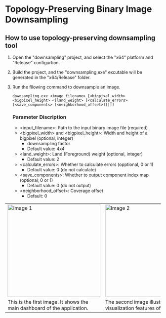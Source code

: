 # Topology-Preserving Binary Image Downsampling

## How to use topology-preserving downsampling tool

1. Open the "downsampling" project, and select the "x64" platform and "Release" configurtion.
2. Build the project, and the "downsampling,exe" excutable will be generated in the "x64/Release" folder.
3. Run the fllowing command to downsample an image.

   ```
   downsampling.exe <image_filename> [<bigpixel_width> <bigpixel_height> <[land_weight> [<calculate_errors> [<save_components> [<neighborhood_offset>]]]]]
   ```
   ### Parameter Discription
   - <input_filename>: Path to the input binary image file (required)
   - <bigpixel_width> and <bigpixel_height>: Width and height of a bigpixel (optional, integer)
     - downsampling factor
     - Default value: 4x4
   - <land_weight>: Land (Foreground) weight (optional, integer)
     - Default value: 2
   - <calculate_errors>: Whether to calculate errors (opptional, 0 or 1)
     - Default value: 0 (do not calculate)
   - <save_components>: Whether to output component index map (optional, 0 or 1)
     - Default value: 0 (do not output)
   - <neighborhood_offset>: Coverage offset
      - Default: 0


<table>
  <tr>
    <td><img src="https://github.com/chenchiachia/BinaryImageDownsampling/blob/main/downsampling/images/BinaryMask/19_112.png" alt="Image 1" width="300"></td>
    <td><img src="./assets/image2.png" alt="Image 2" width="300"></td>
    <td><img src="./assets/image3.png" alt="Image 3" width="300"></td>
  </tr>
  <tr>
    <td>This is the first image. It shows the main dashboard of the application.</td>
    <td>The second image illustrates the data visualization features of the app.</td>
    <td>The third image presents the user settings page of the application.</td>
  </tr>
</table>
